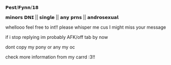 𝗣𝗲𝘀𝘁/𝗙𝘆𝗻𝗻/𝟭𝟴 
 
𝗺𝗶𝗻𝗼𝗿𝘀 𝗗𝗡𝗜 || 𝘀𝗶𝗻𝗴𝗹𝗲 || 𝗮𝗻𝘆 𝗽𝗿𝗻𝘀 || 𝗮𝗻𝗱𝗿𝗼𝘀𝗲𝘅𝘂𝗮𝗹

 
 
whellooo feel free to int!! please whisper me cus I might miss your message

  
if i stop replying im probably AFK/off tab by now

dont copy my pony or any my oc
 
check more information from my carrd :3!!
